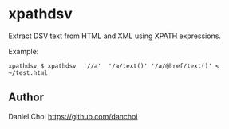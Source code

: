 # xpathdsv


Extract DSV text from HTML and XML using XPATH expressions.

Example:

    xpathdsv $ xpathdsv  '//a'  '/a/text()' '/a/@href/text()' < ~/test.html


## Author

Daniel Choi <https://github.com/danchoi>
